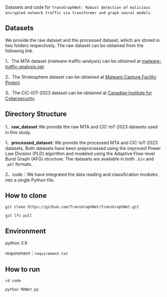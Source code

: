 Datasets and code for `TransGraphNet: Robust detection of malicious encrypted network traffic via transformer and graph neural models`.

## Datasets

We provide the raw dataset and the processed dataset, which are stored in two folders respectively. The raw dataset can be obtained from the following link.

1、The MTA dataset (malware-traffic-analysis) can be obtained at [malware-traffic-analysis.net](https://www.malware-traffic-analysis.net/index.html).

2、The Stratosphere dataset can be obtained at [Malware Capture Facility Project]( https://www.stratosphereips.org/datasets-malware).

3、The CIC-IOT-2023 dataset can be obtained at [Canadian Institute for Cybersecurity]( https://www.unb.ca/cic/datasets/iotdataset-2023.html).

## Directory Structure
1、**raw_dataset**  We provide the raw MTA and CIC-IoT-2023 datasets used in this study.

1、**processed_dataset:**  We provide the processed MTA and CIC-IoT-2023 datasets. Both datasets have been preprocessed using the improved Power Law Division (PLD) algorithm and modeled using the Adaptive Flow-level Burst Graph (AFG) structure. The datasets are available in both `.bin` and `.pkl` formats.

2、code：We have integrated the data reading and classification modules into a single Python file.

## How to clone
`git clone https://github.com/TransGraphNet/TransGraphNet.git`

`git lfs pull`


## Environment
python 3.9

requirement：`requirement.txt`

## How to run
`cd code`

`python RDNet.py`
